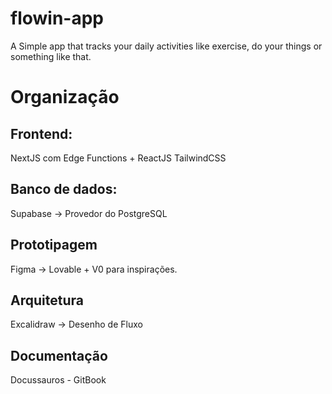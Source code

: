 # flowin-app
A Simple app that tracks your daily activities like exercise, do your things or something like that.


# Organização

## Frontend:
 
NextJS  com Edge Functions + ReactJS
TailwindCSS
 
## Banco de dados:
 
Supabase -> Provedor do PostgreSQL
 
## Prototipagem
 
Figma -> Lovable + V0 para inspirações.
 
## Arquitetura 
 
Excalidraw -> Desenho de Fluxo
 
## Documentação
 
Docussauros - GitBook
 
 
